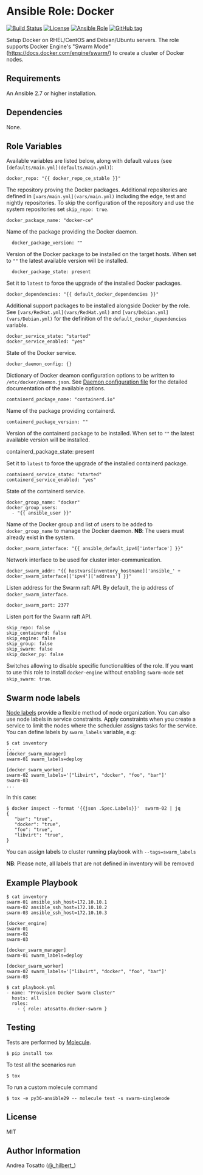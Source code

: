 Ansible Role: Docker
====================

[![Build Status](https://travis-ci.org/atosatto/ansible-dockerswarm.svg?branch=master)](https://travis-ci.org/atosatto/ansible-dockerswarm)
[![License](https://img.shields.io/badge/license-MIT%20License-brightgreen.svg)](https://opensource.org/licenses/MIT)
[![Ansible Role](http://img.shields.io/badge/galaxy-atosatto.docker--swarm-blue.svg?style=flat-square)](https://galaxy.ansible.com/atosatto/docker-swarm)
[![GitHub tag](https://img.shields.io/github/tag/atosatto/ansible-dockerswarm.svg)](https://github.com/atosatto/ansible-dockerswarm/tags)

Setup Docker on RHEL/CentOS and Debian/Ubuntu servers.
The role supports Docker Engine's "Swarm Mode" (https://docs.docker.com/engine/swarm/) to create a cluster of Docker nodes.

Requirements
------------

An Ansible 2.7 or higher installation.

Dependencies
------------

None.

Role Variables
--------------

Available variables are listed below, along with default values (see `[defaults/main.yml](defaults/main.yml)`):

    docker_repo: "{{ docker_repo_ce_stable }}"

The repository proving the Docker packages.
Additional repositories are defined in `[vars/main.yml](vars/main.yml)` including the edge, test and nightly repositories.
To skip the configuration of the repository and use the system repositories set `skip_repo: true`.

    docker_package_name: "docker-ce"

Name of the package providing the Docker daemon.

      docker_package_version: ""

Version of the Docker package to be installed on the target hosts.
When set to `""` the latest available version will be installed.

      docker_package_state: present

Set it to `latest` to force the upgrade of the installed Docker packages.

    docker_dependencies: "{{ default_docker_dependencies }}"

Additional support packages to be installed alongside Docker by the role.
See `[vars/RedHat.yml](vars/RedHat.yml)` and `[vars/Debian.yml](vars/Debian.yml)` for the definition of the `default_docker_dependencies` variable.

    docker_service_state: "started"
    docker_service_enabled: "yes"

State of the Docker service.

    docker_daemon_config: {}

Dictionary of Docker deamon configuration options to be written to `/etc/docker/daemon.json`.
See [Daemon configuration file](https://docs.docker.com/engine/reference/commandline/dockerd/#daemon-configuration-file) for the detailed documentation of the available options.

    containerd_package_name: "containerd.io"

Name of the package providing containerd.

    containerd_package_version: ""

Version of the containerd package to be installed.
When set to `""` the latest available version will be installed.

   containerd_package_state: present

Set it to `latest` to force the upgrade of the installed containerd package.

    containerd_service_state: "started"
    containerd_service_enabled: "yes"

State of the containerd service.

    docker_group_name: "docker"
    docker_group_users:
      - "{{ ansible_user }}"

Name of the Docker group and list of users to be added to `docker_group_name` to manage the Docker daemon.
**NB**: The users must already exist in the system.

    docker_swarm_interface: "{{ ansible_default_ipv4['interface'] }}"

Network interface to be used for cluster inter-communication.

    docker_swarm_addr: "{{ hostvars[inventory_hostname]['ansible_' + docker_swarm_interface]['ipv4']['address'] }}"

Listen address for the Swarm raft API.
By default, the ip address of `docker_swarm_interface`.

    docker_swarm_port: 2377

Listen port for the Swarm raft API.

    skip_repo: false
    skip_containerd: false
    skip_engine: false
    skip_group: false
    skip_swarm: false
    skip_docker_py: false

Switches allowing to disable specific functionalities of the role.
If you want to use this role to install `docker-engine` without enabling `swarm-mode` set `skip_swarm: true`.

Swarm node labels
-----------------

[Node labels](https://docs.docker.com/engine/swarm/manage-nodes/#add-or-remove-label-metadata) provide a
flexible method of node organization. You can also use node labels in service constraints.
Apply constraints when you create a service to limit the nodes where the scheduler assigns tasks for the service.
You can define labels by `swarm_labels` variable, e.g:

    $ cat inventory
    ...
    [docker_swarm_manager]
    swarm-01 swarm_labels=deploy

    [docker_swarm_worker]
    swarm-02 swarm_labels='["libvirt", "docker", "foo", "bar"]'
    swarm-03
    ...

In this case:

    $ docker inspect --format '{{json .Spec.Labels}}'  swarm-02 | jq
    {
       "bar": "true",
       "docker": "true",
       "foo": "true",
       "libvirt": "true",
    }

You can assign labels to cluster running playbook with `--tags=swarm_labels`

**NB**: Please note, all labels that are not defined in inventory will be removed

Example Playbook
----------------

    $ cat inventory
    swarm-01 ansible_ssh_host=172.10.10.1
    swarm-02 ansible_ssh_host=172.10.10.2
    swarm-03 ansible_ssh_host=172.10.10.3

    [docker_engine]
    swarm-01
    swarm-02
    swarm-03

    [docker_swarm_manager]
    swarm-01 swarm_labels=deploy

    [docker_swarm_worker]
    swarm-02 swarm_labels='["libvirt", "docker", "foo", "bar"]'
    swarm-03

    $ cat playbook.yml
    - name: "Provision Docker Swarm Cluster"
      hosts: all
      roles:
        - { role: atosatto.docker-swarm }

Testing
-------

Tests are performed by [Molecule](http://molecule.readthedocs.org/en/latest/).

    $ pip install tox

To test all the scenarios run

    $ tox

To run a custom molecule command

    $ tox -e py36-ansible29 -- molecule test -s swarm-singlenode

License
-------

MIT

## Author Information

Andrea Tosatto ([@\_hilbert\_](https://twitter.com/_hilbert_))
